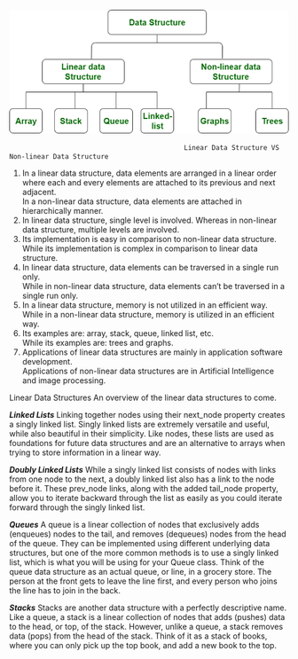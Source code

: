 ![data_structures](Untitled-Diagram-183.png)

                                                Linear Data Structure VS Non-linear Data Structure
1.	In a linear data structure, data elements are arranged in a linear order where each and every elements are attached to its previous and next adjacent.	
    In a non-linear data structure, data elements are attached in hierarchically manner.
2.	In linear data structure, single level is involved.	
    Whereas in non-linear data structure, multiple levels are involved.
3.	Its implementation is easy in comparison to non-linear data structure.	
    While its implementation is complex in comparison to linear data structure.
4.	In linear data structure, data elements can be traversed in a single run only.	
    While in non-linear data structure, data elements can’t be traversed in a single run only.
5.	In a linear data structure, memory is not utilized in an efficient way.	
    While in a non-linear data structure, memory is utilized in an efficient way.
6.	Its examples are: array, stack, queue, linked list, etc.	
    While its examples are: trees and graphs.
7.	Applications of linear data structures are mainly in application software development.	
    Applications of non-linear data structures are in Artificial Intelligence and image processing.


Linear Data Structures
An overview of the linear data structures to come.

_**Linked Lists**_
Linking together nodes using their next_node property creates a singly linked list. Singly linked lists are extremely versatile and useful, while also beautiful in their simplicity. Like nodes, these lists are used as foundations for future data structures and are an alternative to arrays when trying to store information in a linear way.

_**Doubly Linked Lists**_
While a singly linked list consists of nodes with links from one node to the next, a doubly linked list also has a link to the node before it. These prev_node links, along with the added tail_node property, allow you to iterate backward through the list as easily as you could iterate forward through the singly linked list.

_**Queues**_
A queue is a linear collection of nodes that exclusively adds (enqueues) nodes to the tail, and removes (dequeues) nodes from the head of the queue. They can be implemented using different underlying data structures, but one of the more common methods is to use a singly linked list, which is what you will be using for your Queue class. Think of the queue data structure as an actual queue, or line, in a grocery store. The person at the front gets to leave the line first, and every person who joins the line has to join in the back.

_**Stacks**_
Stacks are another data structure with a perfectly descriptive name. Like a queue, a stack is a linear collection of nodes that adds (pushes) data to the head, or top, of the stack. However, unlike a queue, a stack removes data (pops) from the head of the stack. Think of it as a stack of books, where you can only pick up the top book, and add a new book to the top.
